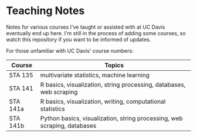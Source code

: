# Teaching Notes

Notes for various courses I've taught or assisted with at UC Davis eventually
end up here. I'm still in the process of adding some courses, so watch this
repository if you want to be informed of updates.

For those unfamiliar with UC Davis' course numbers:

Course   | Topics                    
-------- | ------
STA 135  | multivariate statistics, machine learning
STA 141  | R basics, visualization, string processing, databases, web scraping
STA 141a | R basics, visualization, writing, computational statistics
STA 141b | Python basics, visualization, string processing, web scraping, databases
